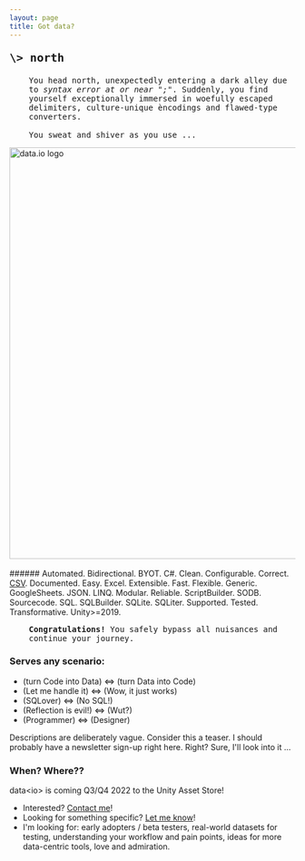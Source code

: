 ```yaml
---
layout: page
title: Got data?
---
```

<p style="font-family:Consolas, Monaco, 'Andale Mono', monospace; font-size:20px"><strong>\> north</strong></p>
<p style="font-family:Consolas, Monaco, 'Andale Mono', monospace; font-size:14px; padding-left:34px">You head north, unexpectedly entering a dark alley due to <i>syntax error at or near ";"</i>. Suddenly, you find yourself exceptionally immersed in woefully escaped delimiters, culture-unique èncodings and flawed-type converters.<br/>
<br/>
You sweat and shiver as you use ...</p>
<!--- <p style="font-family:Consolas, Monaco, 'Andale Mono', monospace; font-size:20px"><strong>\> use</strong></p><br/> --->
<a href="https://sitterheim.github.io/data.io-home/docs/">
<img src="/data.io-home/assets/data.io-banner-transparent-cropped.png" alt="data.io logo" width="725"/>
</a><br/><br/>
###### Automated. Bidirectional. BYOT. C#. Clean. Configurable. Correct. <a target="_blank" href="docs/api/Data.IO.CSV.Reader.CSVReader.html">CSV</a>. Documented. Easy. Excel. Extensible. Fast. Flexible. Generic. GoogleSheets. JSON. LINQ. Modular. Reliable. ScriptBuilder. SODB. Sourcecode. SQL. SQLBuilder. SQLite. SQLiter. Supported. Tested. Transformative. Unity>=2019.
<p style="font-family:Consolas, Monaco, 'Andale Mono', monospace; font-size:14px; padding-left:34px"><b>Congratulations!</b> You safely bypass all nuisances and continue your journey.</p>

### Serves any scenario: 
- (turn Code into Data) <=> (turn Data into Code)
- (Let me handle it) <=> (Wow, it just works)
- (SQLover) <=> (No SQL!)
- (Reflection is evil!) <=> (Wut?)
- (Programmer) <=> (Designer)

Descriptions are deliberately vague. Consider this a teaser. I should probably have a newsletter sign-up right here. Right? Sure, I'll look into it ...

### When? Where??
data&lt;io&gt; is coming Q3/Q4 2022 to the Unity Asset Store!

- Interested? <a href="mailto:fremdspielen@gmail.com">Contact me</a>!
- Looking for something specific? <a href="mailto:fremdspielen@gmail.com">Let me know</a>!
- I'm looking for: early adopters / beta testers, real-world datasets for testing, understanding your workflow and pain points, ideas for more data-centric tools, love and admiration.
